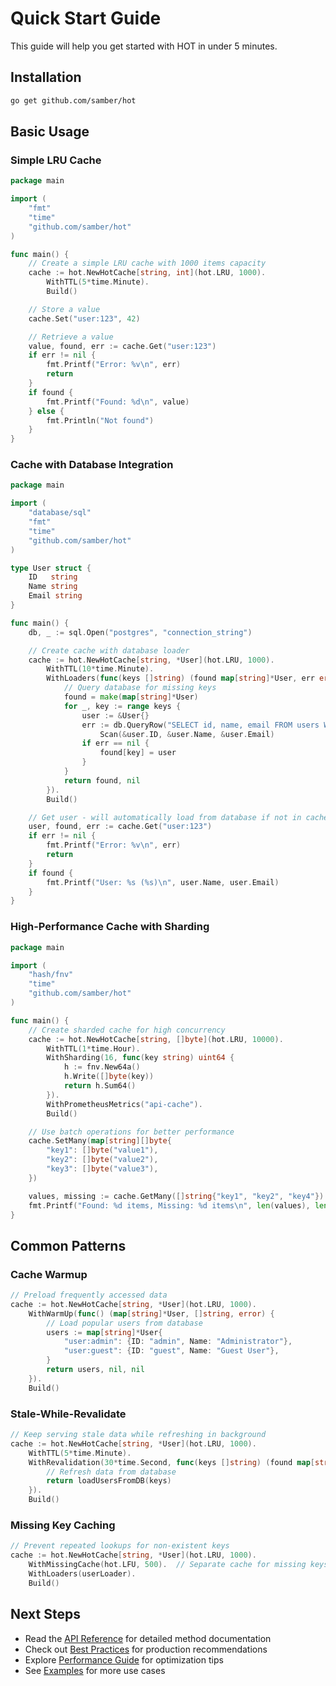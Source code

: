 # Quick Start Guide

This guide will help you get started with HOT in under 5 minutes.

## Installation

```bash
go get github.com/samber/hot
```

## Basic Usage

### Simple LRU Cache

```go
package main

import (
    "fmt"
    "time"
    "github.com/samber/hot"
)

func main() {
    // Create a simple LRU cache with 1000 items capacity
    cache := hot.NewHotCache[string, int](hot.LRU, 1000).
        WithTTL(5*time.Minute).
        Build()

    // Store a value
    cache.Set("user:123", 42)

    // Retrieve a value
    value, found, err := cache.Get("user:123")
    if err != nil {
        fmt.Printf("Error: %v\n", err)
        return
    }
    if found {
        fmt.Printf("Found: %d\n", value)
    } else {
        fmt.Println("Not found")
    }
}
```

### Cache with Database Integration

```go
package main

import (
    "database/sql"
    "fmt"
    "time"
    "github.com/samber/hot"
)

type User struct {
    ID   string
    Name string
    Email string
}

func main() {
    db, _ := sql.Open("postgres", "connection_string")

    // Create cache with database loader
    cache := hot.NewHotCache[string, *User](hot.LRU, 1000).
        WithTTL(10*time.Minute).
        WithLoaders(func(keys []string) (found map[string]*User, err error) {
            // Query database for missing keys
            found = make(map[string]*User)
            for _, key := range keys {
                user := &User{}
                err := db.QueryRow("SELECT id, name, email FROM users WHERE id = $1", key).
                    Scan(&user.ID, &user.Name, &user.Email)
                if err == nil {
                    found[key] = user
                }
            }
            return found, nil
        }).
        Build()

    // Get user - will automatically load from database if not in cache
    user, found, err := cache.Get("user:123")
    if err != nil {
        fmt.Printf("Error: %v\n", err)
        return
    }
    if found {
        fmt.Printf("User: %s (%s)\n", user.Name, user.Email)
    }
}
```

### High-Performance Cache with Sharding

```go
package main

import (
    "hash/fnv"
    "time"
    "github.com/samber/hot"
)

func main() {
    // Create sharded cache for high concurrency
    cache := hot.NewHotCache[string, []byte](hot.LRU, 10000).
        WithTTL(1*time.Hour).
        WithSharding(16, func(key string) uint64 {
            h := fnv.New64a()
            h.Write([]byte(key))
            return h.Sum64()
        }).
        WithPrometheusMetrics("api-cache").
        Build()

    // Use batch operations for better performance
    cache.SetMany(map[string][]byte{
        "key1": []byte("value1"),
        "key2": []byte("value2"),
        "key3": []byte("value3"),
    })

    values, missing := cache.GetMany([]string{"key1", "key2", "key4"})
    fmt.Printf("Found: %d items, Missing: %d items\n", len(values), len(missing))
}
```

## Common Patterns

### Cache Warmup

```go
// Preload frequently accessed data
cache := hot.NewHotCache[string, *User](hot.LRU, 1000).
    WithWarmUp(func() (map[string]*User, []string, error) {
        // Load popular users from database
        users := map[string]*User{
            "user:admin": {ID: "admin", Name: "Administrator"},
            "user:guest": {ID: "guest", Name: "Guest User"},
        }
        return users, nil, nil
    }).
    Build()
```

### Stale-While-Revalidate

```go
// Keep serving stale data while refreshing in background
cache := hot.NewHotCache[string, *User](hot.LRU, 1000).
    WithTTL(5*time.Minute).
    WithRevalidation(30*time.Second, func(keys []string) (found map[string]*User, err error) {
        // Refresh data from database
        return loadUsersFromDB(keys)
    }).
    Build()
```

### Missing Key Caching

```go
// Prevent repeated lookups for non-existent keys
cache := hot.NewHotCache[string, *User](hot.LRU, 1000).
    WithMissingCache(hot.LFU, 500).  // Separate cache for missing keys
    WithLoaders(userLoader).
    Build()
```

## Next Steps

- Read the [API Reference](./api-reference.md) for detailed method documentation
- Check out [Best Practices](./best-practices.md) for production recommendations
- Explore [Performance Guide](./performance.md) for optimization tips
- See [Examples](../example/) for more use cases 